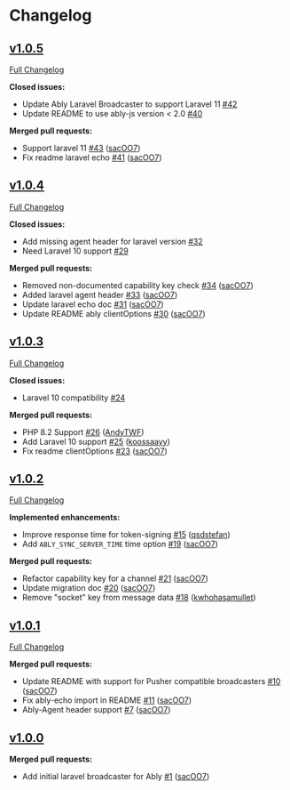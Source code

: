 # Changelog

## [v1.0.5](https://github.com/ably/laravel-broadcaster/tree/v1.0.5)

[Full Changelog](https://github.com/ably/laravel-broadcaster/compare/v1.0.4...v1.0.5)

**Closed issues:**

- Update Ably Laravel Broadcaster to support Laravel 11 [\#42](https://github.com/ably/laravel-broadcaster/issues/42)
- Update README to use ably-js version \< 2.0 [\#40](https://github.com/ably/laravel-broadcaster/issues/40)

**Merged pull requests:**

- Support laravel 11 [\#43](https://github.com/ably/laravel-broadcaster/pull/43) ([sacOO7](https://github.com/sacOO7))
- Fix readme laravel echo [\#41](https://github.com/ably/laravel-broadcaster/pull/41) ([sacOO7](https://github.com/sacOO7))

## [v1.0.4](https://github.com/ably/laravel-broadcaster/tree/v1.0.4)

[Full Changelog](https://github.com/ably/laravel-broadcaster/compare/v1.0.3...v1.0.4)

**Closed issues:**

- Add missing agent header for laravel version [\#32](https://github.com/ably/laravel-broadcaster/issues/32)
- Need Laravel 10 support [\#29](https://github.com/ably/laravel-broadcaster/issues/29)

**Merged pull requests:**

- Removed non-documented capability key check  [\#34](https://github.com/ably/laravel-broadcaster/pull/34) ([sacOO7](https://github.com/sacOO7))
- Added laravel agent header  [\#33](https://github.com/ably/laravel-broadcaster/pull/33) ([sacOO7](https://github.com/sacOO7))
- Update laravel echo doc [\#31](https://github.com/ably/laravel-broadcaster/pull/31) ([sacOO7](https://github.com/sacOO7))
- Update README ably clientOptions [\#30](https://github.com/ably/laravel-broadcaster/pull/30) ([sacOO7](https://github.com/sacOO7))

## [v1.0.3](https://github.com/ably/laravel-broadcaster/tree/v1.0.3)

[Full Changelog](https://github.com/ably/laravel-broadcaster/compare/v1.0.2...v1.0.3)

**Closed issues:**

- Laravel 10 compatibility  [\#24](https://github.com/ably/laravel-broadcaster/issues/24)

**Merged pull requests:**

- PHP 8.2 Support [\#26](https://github.com/ably/laravel-broadcaster/pull/26) ([AndyTWF](https://github.com/AndyTWF))
- Add Laravel 10 support [\#25](https://github.com/ably/laravel-broadcaster/pull/25) ([koossaayy](https://github.com/koossaayy))
- Fix readme clientOptions [\#23](https://github.com/ably/laravel-broadcaster/pull/23) ([sacOO7](https://github.com/sacOO7))

## [v1.0.2](https://github.com/ably/laravel-broadcaster/tree/1.0.2)

[Full Changelog](https://github.com/ably/laravel-broadcaster/compare/v1.0.1...v1.0.2)

**Implemented enhancements:**

- Improve response time for token-signing [\#15](https://github.com/ably/laravel-broadcaster/pull/15) ([qsdstefan](https://github.com/qsdstefan))
- Add `ABLY_SYNC_SERVER_TIME` time option [\#19](https://github.com/ably/laravel-broadcaster/pull/19) ([sacOO7](https://github.com/sacOO7))

**Merged pull requests:**

- Refactor capability key for a channel [\#21](https://github.com/ably/laravel-broadcaster/pull/21) ([sacOO7](https://github.com/sacOO7))
- Update migration doc [\#20](https://github.com/ably/laravel-broadcaster/pull/20) ([sacOO7](https://github.com/sacOO7))
- Remove "socket" key from message data [\#18](https://github.com/ably/laravel-broadcaster/pull/18) ([kwhohasamullet](https://github.com/kwhohasamullet))


## [v1.0.1](https://github.com/ably/laravel-broadcaster/tree/1.0.1)

[Full Changelog](https://github.com/ably/laravel-broadcaster/compare/v1.0.0...v1.0.1)

**Merged pull requests:**

- Update README with support for Pusher compatible broadcasters [\#10](https://github.com/ably/laravel-broadcaster/pull/10) ([sacOO7](https://github.com/sacOO7))
- Fix ably-echo import in README [\#11](https://github.com/ably/laravel-broadcaster/pull/11) ([sacOO7](https://github.com/sacOO7))
- Ably-Agent header support [\#7](https://github.com/ably/laravel-broadcaster/pull/7) ([sacOO7](https://github.com/sacOO7))

## [v1.0.0](https://github.com/ably/laravel-broadcaster/tree/1.0.0)

**Merged pull requests:**

- Add initial laravel broadcaster for Ably [\#1](https://github.com/ably-forks/laravel-echo/pull/1) ([sacOO7](https://github.com/sacOO7))
